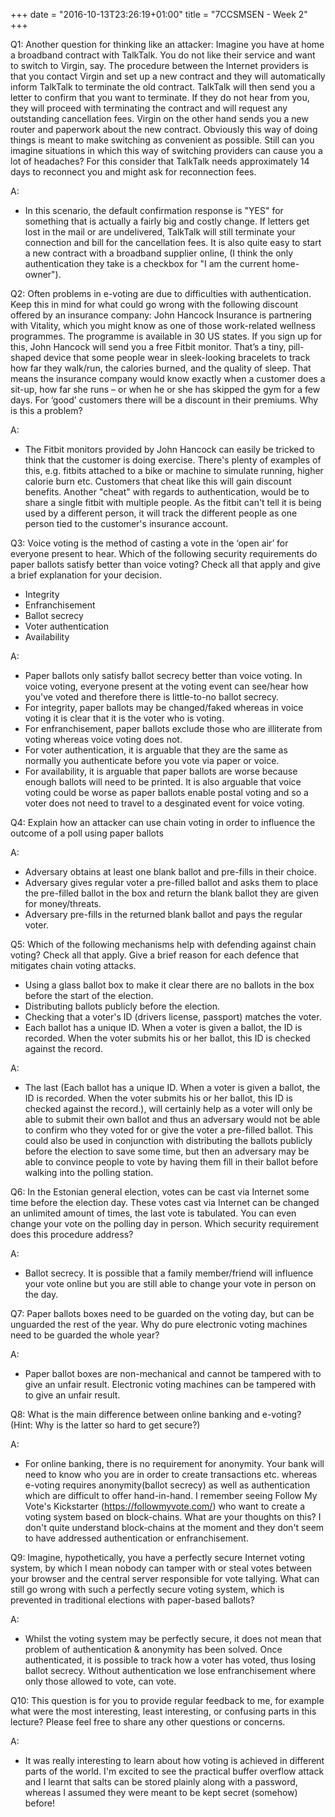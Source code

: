 +++
date = "2016-10-13T23:26:19+01:00"
title = "7CCSMSEN - Week 2"
+++

Q1: Another question for thinking like an attacker: Imagine you have at home a broadband contract with TalkTalk. You do not like their service and want to switch to Virgin, say. The procedure between the Internet providers is that you contact Virgin and set up a new contract and they will automatically inform TalkTalk to terminate the old contract. TalkTalk will then send you a letter to confirm that you want to terminate. If they do not hear from you, they will proceed with terminating the contract and will request any outstanding cancellation fees. Virgin on the other hand sends you a new router and paperwork about the new contract. Obviously this way of doing things is meant to make switching as convenient as possible.
Still can you imagine situations in which this way of switching providers can cause you a lot of headaches? For this consider that TalkTalk needs approximately 14 days to reconnect you and might ask for reconnection fees.

A:
- In this scenario, the default confirmation response is "YES" for something that is actually a fairly big and costly change. If letters get lost in the mail or are undelivered, TalkTalk will still terminate your connection and bill for the cancellation fees. It is also quite easy to start a new contract with a broadband supplier online, (I think the only authentication they take is a checkbox for "I am the current home-owner").


Q2: Often problems in e-voting are due to difficulties with authentication. Keep this in mind for what could go wrong with the following discount offered by an insurance company: John Hancock Insurance is partnering with Vitality, which you might know as one of those work-related wellness programmes. The programme is available in 30 US states. If you sign up for this, John Hancock will send you a free Fitbit monitor. That’s a tiny, pill-shaped device that some people wear in sleek-looking bracelets to track how far they walk/run, the calories burned, and the quality of sleep. That means the insurance company would know exactly when a
customer does a sit-up, how far she runs – or when he or she has skipped the gym for a few days. For ‘good’ customers there will be a discount in their premiums. Why is this a problem?

A:
- The Fitbit monitors provided by John Hancock can easily be tricked to think that the customer is doing exercise. There's plenty of examples of this, e.g. fitbits attached to a bike or machine to simulate running, higher calorie burn etc. Customers that cheat like this will gain discount benefits. Another "cheat" with regards to authentication, would be to share a single fitbit with multiple people. As the fitbit can't tell it is being used by a different person, it will track the different people as one person tied to the customer's insurance account.


Q3: Voice voting is the method of casting a vote in the ‘open air’ for everyone present to hear. Which of the following security requirements do paper ballots satisfy better than voice voting? Check all that apply and give a brief explanation for your decision.

 - Integrity
 - Enfranchisement
 - Ballot secrecy
 - Voter authentication
 - Availability

A:
 - Paper ballots only satisfy ballot secrecy better than voice voting. In voice voting, everyone present at the voting event can see/hear how you've voted and therefore there is little-to-no ballot secrecy.
 - For integrity, paper ballots may be changed/faked whereas in voice voting it is clear that it is the voter who is voting.
 - For enfranchisement, paper ballots exclude those who are illiterate from voting whereas voice voting does not.
 - For voter authentication, it is arguable that they are the same as normally you authenticate before you vote via paper or voice.
 - For availability, it is arguable that paper ballots are worse because enough ballots will need to be printed. It is also arguable that voice voting could be worse as paper ballots enable postal voting and so a voter does not need to travel to a desginated event for voice voting.



Q4: Explain how an attacker can use chain voting in order to influence the outcome of a poll using paper ballots

A:
 - Adversary obtains at least one blank ballot and pre-fills in their choice.
 - Adversary gives regular voter a pre-filled ballot and asks them to place the pre-filled ballot in the box and return the blank ballot they are given for money/threats.
 - Adversary pre-fills in the returned blank ballot and pays the regular voter.



Q5: Which of the following mechanisms help with defending against chain voting? Check all that apply. Give a brief reason for each defence that mitigates chain voting attacks.

 - Using a glass ballot box to make it clear there are no ballots in the box before the start of the election.
 - Distributing ballots publicly before the election.
 - Checking that a voter's ID (drivers license, passport) matches the voter.
 - Each ballot has a unique ID. When a voter is given a ballot, the ID is recorded. When the voter submits his or her ballot, this ID is checked against the record.

A:

 - The last (Each ballot has a unique ID. When a voter is given a ballot, the ID is recorded. When the voter submits his or her ballot, this ID is checked against the record.), will certainly help as a voter will only be able to submit their own ballot and thus an adversary would not be able to confirm who they voted for or give the voter a pre-filled ballot. This could also be used in conjunction with distributing the ballots publicly before the election to save some time, but then an adversary may be able to convince people to vote by having them fill in their ballot before walking into the polling station.



Q6: In the Estonian general election, votes can be cast via Internet some time before the election day. These votes cast via Internet can be changed an unlimited amount of times, the last vote is tabulated. You can even change your vote on the polling day in person. Which security requirement does this procedure address?

A:
- Ballot secrecy. It is possible that a family member/friend will influence your vote online but you are still able to change your vote in person on the day.



Q7: Paper ballots boxes need to be guarded on the voting day, but can be unguarded the rest of the year. Why do pure electronic voting machines need to be guarded the whole year?

A:
 - Paper ballot boxes are non-mechanical and cannot be tampered with to give an unfair result. Electronic voting machines can be tampered with to give an unfair result.



Q8: What is the main difference between online banking and e-voting? (Hint: Why is the latter so hard to get secure?)

A:
 - For online banking, there is no requirement for anonymity. Your bank will need to know who you are in order to create transactions etc. whereas e-voting requires anonymity(ballot secrecy) as well as authentication which are difficult to offer hand-in-hand. I remember seeing Follow My Vote's Kickstarter (https://followmyvote.com/) who want to create a voting system based on block-chains. What are your thoughts on this? I don't quite understand block-chains at the moment and they don't seem to have addressed authentication or enfranchisement.



Q9: Imagine, hypothetically, you have a perfectly secure Internet voting system, by which I mean nobody can tamper with or steal votes between your browser and the central server responsible for vote tallying. What can still go wrong with such a perfectly secure voting system, which is prevented in traditional elections with paper-based ballots?

A:
- Whilst the voting system may be perfectly secure, it does not mean that problem of authentication & anonymity has been solved. Once authenticated, it is possible to track how a voter has voted, thus losing ballot secrecy. Without authentication we lose enfranchisement where only those allowed to vote, can vote.



Q10: This question is for you to provide regular feedback to me, for example what were the most interesting, least interesting, or confusing parts in this lecture? Please feel free to share any other questions or concerns.

A:
 - It was really interesting to learn about how voting is achieved in different parts of the world. I'm excited to see the practical buffer overflow attack and I learnt that salts can be stored plainly along with a password, whereas I assumed they were meant to be kept secret (somehow) before!
